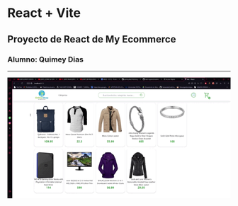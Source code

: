 # React + Vite
## Proyecto de React de My Ecommerce
### Alumno: Quimey Dias

---

![a](https://github.com/quimeydias/PreEntrega2-Dias/blob/main/a.gif)
